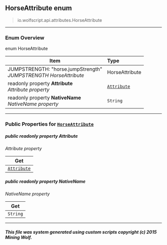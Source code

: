 ## HorseAttribute __enum__

>io.wolfscript.api.attributes.HorseAttribute

---

### Enum Overview

enum HorseAttribute

Item | Type   
--- | :--- 
JUMPSTRENGTH: "horse.jumpStrength"<br> _JUMPSTRENGTH HorseAttribute_ | HorseAttribute
 readonly property __Attribute__ <br> _Attribute property_ | [`Attribute`](Attribute.md)
 readonly property __NativeName__ <br> _NativeName property_ | `String`



---


### Public Properties for [`HorseAttribute`](HorseAttribute.md)

##### <a id='attribute'></a>public  readonly property __Attribute__

_Attribute property_

Get | 
--- | 
[`Attribute`](Attribute.md) |



##### <a id='nativename'></a>public  readonly property __NativeName__

_NativeName property_

Get | 
--- | 
`String` |



---


##### This file was system generated using custom scripts copyright (c) 2015 Mining Wolf.
	


